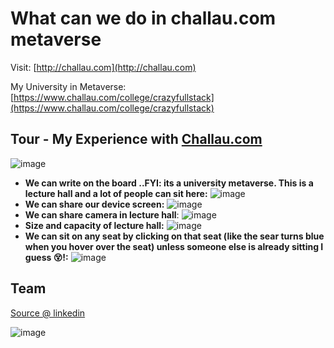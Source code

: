 # What can we do in challau.com metaverse

Visit: [http://challau.com](http://challau.com)

My University in Metaverse: [https://www.challau.com/college/crazyfullstack](https://www.challau.com/college/crazyfullstack)

## Tour - My Experience with [Challau.com](https://www.challau.com/college/crazyfullstack)

![image](https://user-images.githubusercontent.com/31458531/175450997-054ed22c-4c59-46aa-83ed-644b6d1c21f8.png)

- **We can write on the board ..FYI:  its a university metaverse. This is a lecture hall and a lot of people can sit here:** ![image](https://user-images.githubusercontent.com/31458531/175451009-4a62e0d7-11c6-493f-942d-09d29357ecee.png)
- **We can share our device screen:** ![image](https://user-images.githubusercontent.com/31458531/175451333-a716d769-a074-4516-9e68-aa49f17b48c0.png)
- **We can share camera in lecture hall**: ![image](https://user-images.githubusercontent.com/31458531/175451068-ad3c41e8-5eda-42a0-b0cc-d1f3df3e8582.png)
- **Size and capacity of lecture hall:** ![image](https://user-images.githubusercontent.com/31458531/175451103-3dcdd08c-f3da-4739-a68e-c5434ac796c7.png)
- **We can sit on any seat by clicking on that seat (like the sear turns blue when you hover over the seat) unless someone else is already sitting I guess 😵!:** ![image](https://user-images.githubusercontent.com/31458531/175451163-9086be5d-f9ff-44db-84b5-89a34bd2f394.png)

## Team

[Source @ linkedin](https://www.linkedin.com/search/results/people/?currentCompany=%5B%2273984139%22%5D&origin=COMPANY_PAGE_CANNED_SEARCH&sid=FW1)

![image](https://user-images.githubusercontent.com/31458531/175450859-22c1b09e-8663-4bca-a324-f693c209677d.png)

